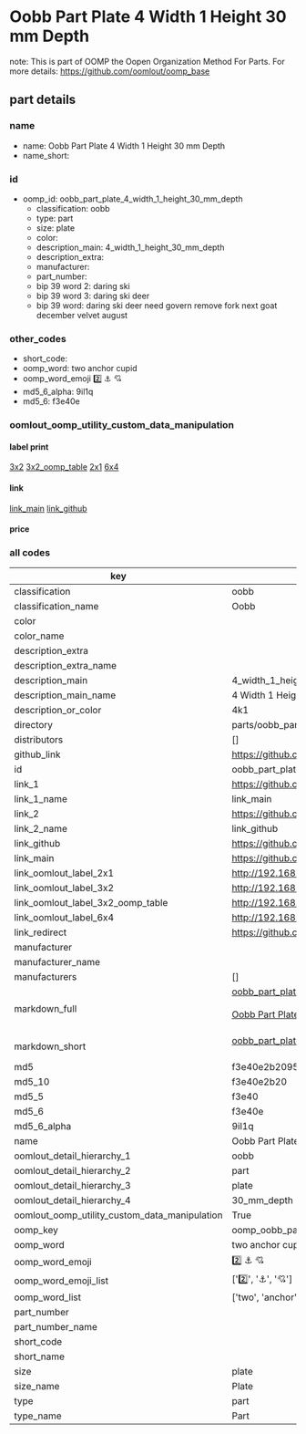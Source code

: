 # Oobb Part Plate 4 Width 1 Height 30 mm Depth  

note: This is part of OOMP the Oopen Organization Method For Parts. For more details: https://github.com/oomlout/oomp_base

##  part details
  







### name
* name: Oobb Part Plate 4 Width 1 Height 30 mm Depth
* name_short: 
### id
* oomp_id: oobb_part_plate_4_width_1_height_30_mm_depth
  * classification: oobb
  * type: part
  * size: plate
  * color: 
  * description_main: 4_width_1_height_30_mm_depth
  * description_extra: 
  * manufacturer: 
  * part_number: 
  * bip 39 word 2: daring ski
  * bip 39 word 3: daring ski deer
  * bip 39 word: daring ski deer need govern remove fork next goat december velvet august

### other_codes
* short_code: 
* oomp_word: two anchor cupid
* oomp_word_emoji :two: :anchor: :cupid:
* md5_6_alpha: 9il1q
* md5_6: f3e40e






### oomlout_oomp_utility_custom_data_manipulation
#### label print
[3x2](http://192.168.1.245:1112/?label=oomp%209il1q)
[3x2_oomp_table](http://192.168.1.108:1112/?label=oomp%209il1q)
[2x1](http://192.168.1.242:1112/?label=oomp%209il1q)
[6x4](http://192.168.1.55:1112/?label=oomp%209il1q)    

#### link

[link_main](https://github.com/oomlout/oomlout_oomp_version_1_messy/tree/main/parts/oobb_part_plate_4_width_1_height_30_mm_depth) [link_github](https://github.com/oomlout/oomlout_oomp_version_1_messy/tree/main/parts/oobb_part_plate_4_width_1_height_30_mm_depth)                             

#### price







### all codes 
| key | value |  
| --- | --- |  
| classification | oobb |  
| classification_name | Oobb |  
| color |  |  
| color_name |  |  
| description_extra |  |  
| description_extra_name |  |  
| description_main | 4_width_1_height_30_mm_depth |  
| description_main_name | 4 Width 1 Height 30 mm Depth |  
| description_or_color | 4k1 |  
| directory | parts/oobb_part_plate_4_width_1_height_30_mm_depth |  
| distributors | [] |  
| github_link | https://github.com/oomlout/oomlout_oomp_part_src/tree/main/parts/oobb_part_plate_4_width_1_height_30_mm_depth |  
| id | oobb_part_plate_4_width_1_height_30_mm_depth |  
| link_1 | https://github.com/oomlout/oomlout_oomp_version_1_messy/tree/main/parts/oobb_part_plate_4_width_1_height_30_mm_depth |  
| link_1_name | link_main |  
| link_2 | https://github.com/oomlout/oomlout_oomp_version_1_messy/tree/main/parts/oobb_part_plate_4_width_1_height_30_mm_depth |  
| link_2_name | link_github |  
| link_github | https://github.com/oomlout/oomlout_oomp_version_1_messy/tree/main/parts/oobb_part_plate_4_width_1_height_30_mm_depth |  
| link_main | https://github.com/oomlout/oomlout_oomp_version_1_messy/tree/main/parts/oobb_part_plate_4_width_1_height_30_mm_depth |  
| link_oomlout_label_2x1 | http://192.168.1.242:1112/?label=oomp%209il1q |  
| link_oomlout_label_3x2 | http://192.168.1.245:1112/?label=oomp%209il1q |  
| link_oomlout_label_3x2_oomp_table | http://192.168.1.108:1112/?label=oomp%209il1q |  
| link_oomlout_label_6x4 | http://192.168.1.55:1112/?label=oomp%209il1q |  
| link_redirect | https://github.com/oomlout/oomlout_oomp_version_1_messy/tree/main/parts/oobb_part_plate_4_width_1_height_30_mm_depth |  
| manufacturer |  |  
| manufacturer_name |  |  
| manufacturers | [] |  
| markdown_full | [oobb_part_plate_4_width_1_height_30_mm_depth](none)<br>[](none)<br>[Oobb Part Plate 4 Width 1 Height 30 Mm Depth](none)<br><br> |  
| markdown_short | [oobb_part_plate_4_width_1_height_30_mm_depth](none)<br><br> |  
| md5 | f3e40e2b20954b6ed7b2893c72b291bc |  
| md5_10 | f3e40e2b20 |  
| md5_5 | f3e40 |  
| md5_6 | f3e40e |  
| md5_6_alpha | 9il1q |  
| name | Oobb Part Plate 4 Width 1 Height 30 mm Depth |  
| oomlout_detail_hierarchy_1 | oobb |  
| oomlout_detail_hierarchy_2 | part |  
| oomlout_detail_hierarchy_3 | plate |  
| oomlout_detail_hierarchy_4 | 30_mm_depth |  
| oomlout_oomp_utility_custom_data_manipulation | True |  
| oomp_key | oomp_oobb_part_plate_4_width_1_height_30_mm_depth |  
| oomp_word | two anchor cupid |  
| oomp_word_emoji | :two: :anchor: :cupid: |  
| oomp_word_emoji_list | [':two:', ':anchor:', ':cupid:'] |  
| oomp_word_list | ['two', 'anchor', 'cupid'] |  
| part_number |  |  
| part_number_name |  |  
| short_code |  |  
| short_name |  |  
| size | plate |  
| size_name | Plate |  
| type | part |  
| type_name | Part |  
